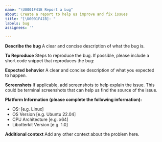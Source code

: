 ```yaml
---
name: "\U0001F41B Report a bug"
about: Create a report to help us improve and fix issues
title: "[\U0001F41B]: "
labels: bug
assignees: ''

---
```


**Describe the bug**
A clear and concise description of what the bug is.

**To Reproduce**
Steps to reproduce the bug. If possible, please include a short code snippet that reproduces the bug:

**Expected behavior**
A clear and concise description of what you expected to happen.

**Screenshots**
If applicable, add screenshots to help explain the issue. This could be terminal screenshots that can help us find the source of the issue.

**Platform Information (please complete the following information):**
 - OS: [e.g. Linux]
 - OS Version [e.g. Ubuntu 22.04]
 - CPU Architecture [e.g. x64]
 - Libotterkit Version [e.g. 1.0]

**Additional context**
Add any other context about the problem here.
